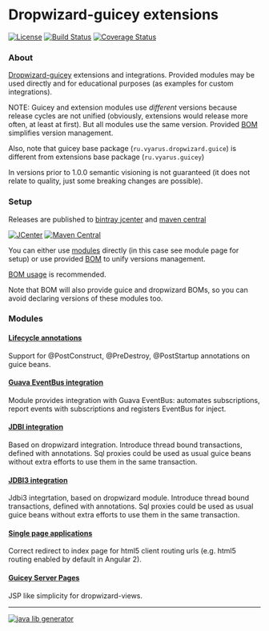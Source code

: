 # Dropwizard-guicey extensions
[![License](http://img.shields.io/badge/license-MIT-blue.svg?style=flat)](http://www.opensource.org/licenses/MIT)
[![Build Status](http://img.shields.io/travis/xvik/dropwizard-guicey-ext.svg?style=flat)](https://travis-ci.org/xvik/dropwizard-guicey-ext)
[![Coverage Status](https://img.shields.io/coveralls/xvik/dropwizard-guicey-ext.svg?style=flat)](https://coveralls.io/r/xvik/dropwizard-guicey-ext?branch=master)

### About

[Dropwizard-guicey](https://github.com/xvik/dropwizard-guicey) extensions and integrations. 
Provided modules may be used directly and for educational purposes (as examples for custom integrations).

NOTE: Guicey and extension modules use *different* versions because release cycles are not unified (obviously, extensions would release more often, at least at first).
But all modules use the same version. Provided [BOM](guicey-bom) simplifies version management.

Also, note that guicey base package (`ru.vyarus.dropwizard.guice`) is different from extensions base package (`ru.vyarus.guicey`)

In versions prior to 1.0.0 semantic visioning is not guaranteed (it does not relate to quality, just some breaking changes are possible).

### Setup
 
Releases are published to [bintray jcenter](https://bintray.com/vyarus/xvik/dropwizard-guicey-ext/) and 
[maven central](https://maven-badges.herokuapp.com/maven-central/ru.vyarus.guicey/guicey-bom) 

[![JCenter](https://img.shields.io/bintray/v/vyarus/xvik/dropwizard-guicey-ext.svg?label=jcenter)](https://bintray.com/vyarus/xvik/dropwizard-guicey-ext/_latestVersion)
[![Maven Central](https://img.shields.io/maven-central/v/ru.vyarus.guicey/guicey-bom.svg?style=flat)](https://maven-badges.herokuapp.com/maven-central/ru.vyarus.guicey/guicey-bom)

You can either use [modules](#modules) directly (in this case see module page for setup) or use provided [BOM](guicey-bom)
to unify versions management.

[BOM usage](guicey-bom#setup) is recommended.

Note that BOM will also provide guice and dropwizard BOMs, so you can avoid declaring versions of these modules too. 

<!--
##### Snapshots

You can use snapshot versions through [JitPack](https://jitpack.io):

* Go to [JitPack project page](https://jitpack.io/#xvik/dropwizard-guicey-ext)
* Select `Commits` section and click `Get it` on commit you want to use (top one - the most recent)
* Follow displayed instruction: add repository and change dependency (NOTE: due to JitPack convention artifact group will be different)
-->

### Modules

#### [Lifecycle annotations](guicey-lifecycle-annotations)

Support for @PostConstruct, @PreDestroy, @PostStartup annotations on guice beans. 

#### [Guava EventBus integration](guicey-eventbus) 

Module provides integration with Guava EventBus: automates subscriptions, report events with subscriptions and registers EventBus for inject.

#### [JDBI integration](guicey-jdbi) 

Based on dropwizard integration. Introduce thread bound transactions, defined with annotations. 
Sql proxies could be used as usual guice beans without extra efforts to use them in the same transaction. 

#### [JDBI3 integration](guicey-jdbi3)

Jdbi3 integrtation, based on dropwizard module. Introduce thread bound transactions, defined with annotations. 
Sql proxies could be used as usual guice beans without extra efforts to use them in the same transaction.

#### [Single page applications](guicey-spa)

Correct redirect to index page for html5 client routing urls (e.g. html5 routing enabled by default in Angular 2). 

#### [Guicey Server Pages](guicey-gsp)

JSP like simplicity for dropwizard-views.

---
[![java lib generator](http://img.shields.io/badge/Powered%20by-%20Java%20lib%20generator-green.svg?style=flat-square)](https://github.com/xvik/generator-lib-java)